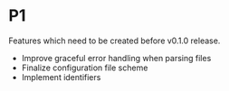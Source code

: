 # P1

Features which need to be created before v0.1.0 release.

- Improve graceful error handling when parsing files
- Finalize configuration file scheme
- Implement identifiers
